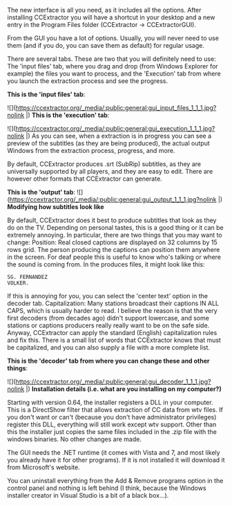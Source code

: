 
The new interface is all you need, as it includes all the options. After installing CCExtractor you will have a shortcut in your desktop and a new entry in the Program Files folder (CCExtractor -> CCExtractorGUI).

From the GUI you have a lot of options. Usually, you will never need to use them (and if you do, you can save them as default) for regular usage.

There are several tabs. These are two that you will definitely need to use: The 'input files' tab, where you drag and drop (from Windows Explorer for example) the files you want to process, and the 'Execution' tab from where you launch the extraction process and see the progress.

**This is the 'input files' tab**:

![](https://ccextractor.org/_media/:public:general:gui_input_files_1_1_1.jpg?nolink |)
**This is the 'execution' tab**:

![](https://ccextractor.org/_media/:public:general:gui_execution_1_1_1.jpg?nolink |)
As you can see, when a extraction is in progress you can see a preview of the subtitles (as they are being produced), the actual output Windows from the extraction process, progress, and more.

By default, CCExtractor produces .srt (SubRip) subtitles, as they are universally supported by all players, and they are easy to edit. There are however other formats that CCExtractor can generate.

**This is the 'output' tab**:
![](https://ccextractor.org/_media/:public:general:gui_output_1_1_1.jpg?nolink |)
**Modifying how subtitles look like**

By default, CCExtractor does it best to produce subtitles that look as they do on the TV. Depending on personal tastes, this is a good thing or it can be extremely annoying. In particular, there are two things that you may want to change: Position: Real closed captions are displayed on 32 columns by 15 rows grid. The person producing the captions can position them anywhere in the screen. For deaf people this is useful to know who's talking or where the sound is coming from. In the produces files, it might look like this: 

	
	SG. FERNANDEZ
	VOLKER. 


If this is annoying for you, you can select the 'center text' option in the decoder tab. Capitalization: Many stations broadcast their captions IN ALL CAPS, which is usually harder to read. I believe the reason is that the very first decoders (from decades ago) didn't support lowercase, and some stations or captions producers really really want to be on the safe side. Anyway, CCExtractor can apply the standard (English) capitalization rules and fix this. There is a small list of words that CCExtractor knows that must be capitalized, and you can also supply a file with a more complete list.

**This is the 'decoder' tab from where you can change these and other things**:

![](https://ccextractor.org/_media/:public:general:gui_decoder_1_1_1.jpg?nolink |)
**Installation details (i.e. what are you installing on my computer?)**

Starting with version 0.64, the installer registers a DLL in your computer. This is a DirectShow filter that allows extraction of CC data from wtv files. If you don't want or can't (because you don't have administrator privileges) register this DLL, everything will still work except wtv support. Other than this the installer just copies the same files included in the .zip file with the windows binaries. No other changes are made.

The GUI needs the .NET runtime (it comes with Vista and 7, and most likely you already have it for other programs). If it is not installed it will download it from Microsoft's website.

You can uninstall everything from the Add & Remove programs option in the control panel and nothing is left behind (I think, because the Windows installer creator in Visual Studio is a bit of a black box...). 
